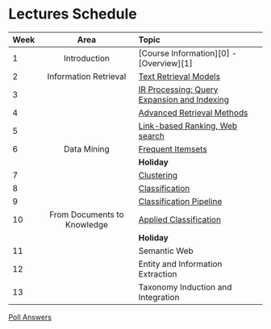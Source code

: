 # Lectures Schedule

| Week | Area                        | Topic                                            |
|:-----|:---------------------------:|:-------------------------------------------------|
| 1    | Introduction                | [Course Information][0] - [Overview][1]          |
| 2    | Information Retrieval       | [Text Retrieval Models][2]                       |
| 3    |                             | [IR Processing: Query Expansion and Indexing][3] |
| 4    |                             | [Advanced Retrieval Methods][4]                  |
| 5    |                             | [Link-based Ranking, Web search][5]              |
| 6    | Data Mining                 | [Frequent Itemsets][6]                           |
|      |                             | **Holiday**                                      |
| 7    |                             | [Clustering][7]                                  |
| 8    |                             | [Classification][8]                              |
| 9    |                             | [Classification Pipeline][9]                     |
| 10   | From Documents to Knowledge | [Applied Classification][10]                     |
|      |                             | **Holiday**                                      |
| 11   |                             | Semantic Web                                     |
| 12   |                             | Entity and Information Extraction                |
| 13   |                             | Taxonomy Induction and Integration               |

[Poll Answers](poll%20answers)

[1.1]:week%201%20-%20Course%20Information%202018.pdf
[1.2]:week%201%20-%20Overview%20DIS.pdf
[2]:week%202%20-%20Information%20Retrieval%20Basics.pdf
[3]:week%203%20-%20IR%20Implementation.pdf
[4]:week%204%20-%20Advanced%20Retrieval%20Models.pdf
[5]:week%205%20-%20Link%20Analysis.pdf
[6]:week%206%20-%20Frequent%20Itemsets.pdf
[7]:week%207%20-%20Clustering.pdf
[8]:week%208%20-%20Classification.pdf
[9]:week%209%20-%20Classification%20Pipeline.pdf
[10]:week%2010%20-%20Applied%20Classification.pdf
